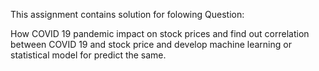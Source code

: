 This assignment contains solution for folowing Question:

How COVID 19 pandemic impact on stock prices and find out correlation between COVID 19 and stock price and develop machine learning or statistical model for predict the same.
